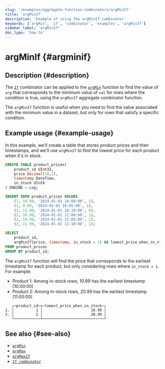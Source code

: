 ```yaml
---
slug: '/examples/aggregate-function-combinators/argMinIf'
title: 'argMinIf'
description: 'Example of using the argMinIf combinator'
keywords: ['argMin', 'if', 'combinator', 'examples', 'argMinIf']
sidebar_label: 'argMinIf'
doc_type: 'how-to'
---
```


# argMinIf {#argminif}

## Description {#description}

The [`If`](/sql-reference/aggregate-functions/combinators#-if) combinator can be applied to the [`argMin`](/sql-reference/aggregate-functions/reference/argmin)
function to find the value of `arg` that corresponds to the minimum value of `val` for rows where the condition is true,
using the `argMinIf` aggregate combinator function.

The `argMinIf` function is useful when you need to find the value associated 
with the minimum value in a dataset, but only for rows that satisfy a specific 
condition.

## Example usage {#example-usage}

In this example, we'll create a table that stores product prices and their timestamps,
and we'll use `argMinIf` to find the lowest price for each product when it's in stock.

```sql title="Query"
CREATE TABLE product_prices(
    product_id UInt32,
    price Decimal(10,2),
    timestamp DateTime,
    in_stock UInt8
) ENGINE = Log;

INSERT INTO product_prices VALUES
    (1, 10.99, '2024-01-01 10:00:00', 1),
    (1, 9.99, '2024-01-01 10:05:00', 1),
    (1, 11.99, '2024-01-01 10:10:00', 0),
    (2, 20.99, '2024-01-01 11:00:00', 1),
    (2, 19.99, '2024-01-01 11:05:00', 1),
    (2, 21.99, '2024-01-01 11:10:00', 1);

SELECT
    product_id,
    argMinIf(price, timestamp, in_stock = 1) AS lowest_price_when_in_stock
FROM product_prices
GROUP BY product_id;
```

The `argMinIf` function will find the price that corresponds to the earliest timestamp for each product,
but only considering rows where `in_stock = 1`. For example:
- Product 1: Among in-stock rows, 10.99 has the earliest timestamp (10:00:00)
- Product 2: Among in-stock rows, 20.99 has the earliest timestamp (11:00:00)

```response title="Response"
   ┌─product_id─┬─lowest_price_when_in_stock─┐
1. │          1 │                      10.99 │
2. │          2 │                      20.99 │
   └────────────┴────────────────────────────┘
```

## See also {#see-also}
- [`argMin`](/sql-reference/aggregate-functions/reference/argmin)
- [`argMax`](/sql-reference/aggregate-functions/reference/argmax)
- [`argMaxIf`](/examples/aggregate-function-combinators/argMaxIf)
- [`If combinator`](/sql-reference/aggregate-functions/combinators#-if)
